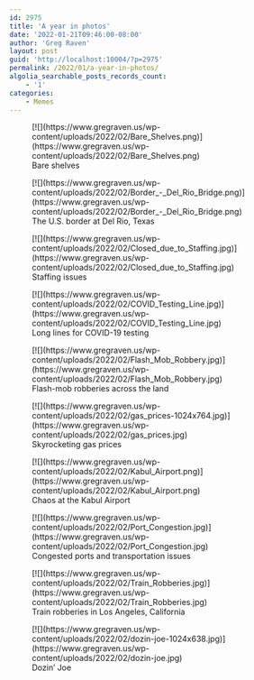 ```yaml
---
id: 2975
title: 'A year in photos'
date: '2022-01-21T09:46:00-08:00'
author: 'Greg Raven'
layout: post
guid: 'http://localhost:10004/?p=2975'
permalink: /2022/01/a-year-in-photos/
algolia_searchable_posts_records_count:
    - '1'
categories:
    - Memes
---
```


<figure class="wp-block-image size-full">[![](https://www.gregraven.us/wp-content/uploads/2022/02/Bare_Shelves.png)](https://www.gregraven.us/wp-content/uploads/2022/02/Bare_Shelves.png)<figcaption>Bare shelves</figcaption></figure><figure class="wp-block-image size-full">[![](https://www.gregraven.us/wp-content/uploads/2022/02/Border_-_Del_Rio_Bridge.png)](https://www.gregraven.us/wp-content/uploads/2022/02/Border_-_Del_Rio_Bridge.png)<figcaption>The U.S. border at Del Rio, Texas</figcaption></figure><figure class="wp-block-image size-full">[![](https://www.gregraven.us/wp-content/uploads/2022/02/Closed_due_to_Staffing.jpg)](https://www.gregraven.us/wp-content/uploads/2022/02/Closed_due_to_Staffing.jpg)<figcaption>Staffing issues</figcaption></figure><figure class="wp-block-image size-full">[![](https://www.gregraven.us/wp-content/uploads/2022/02/COVID_Testing_Line.jpg)](https://www.gregraven.us/wp-content/uploads/2022/02/COVID_Testing_Line.jpg)<figcaption>Long lines for COVID-19 testing</figcaption></figure><figure class="wp-block-image size-full">[![](https://www.gregraven.us/wp-content/uploads/2022/02/Flash_Mob_Robbery.jpg)](https://www.gregraven.us/wp-content/uploads/2022/02/Flash_Mob_Robbery.jpg)<figcaption>Flash-mob robberies across the land</figcaption></figure><figure class="wp-block-image size-large is-resized">[![](https://www.gregraven.us/wp-content/uploads/2022/02/gas_prices-1024x764.jpg)](https://www.gregraven.us/wp-content/uploads/2022/02/gas_prices.jpg)<figcaption>Skyrocketing gas prices</figcaption></figure><figure class="wp-block-image size-full">[![](https://www.gregraven.us/wp-content/uploads/2022/02/Kabul_Airport.png)](https://www.gregraven.us/wp-content/uploads/2022/02/Kabul_Airport.png)<figcaption>Chaos at the Kabul Airport</figcaption></figure><figure class="wp-block-image size-full">[![](https://www.gregraven.us/wp-content/uploads/2022/02/Port_Congestion.jpg)](https://www.gregraven.us/wp-content/uploads/2022/02/Port_Congestion.jpg)<figcaption>Congested ports and transportation issues</figcaption></figure><figure class="wp-block-image size-full">[![](https://www.gregraven.us/wp-content/uploads/2022/02/Train_Robberies.jpg)](https://www.gregraven.us/wp-content/uploads/2022/02/Train_Robberies.jpg)<figcaption>Train robberies in Los Angeles, California</figcaption></figure><figure class="wp-block-image size-large is-resized">[![](https://www.gregraven.us/wp-content/uploads/2022/02/dozin-joe-1024x638.jpg)](https://www.gregraven.us/wp-content/uploads/2022/02/dozin-joe.jpg)<figcaption>Dozin’ Joe</figcaption></figure>